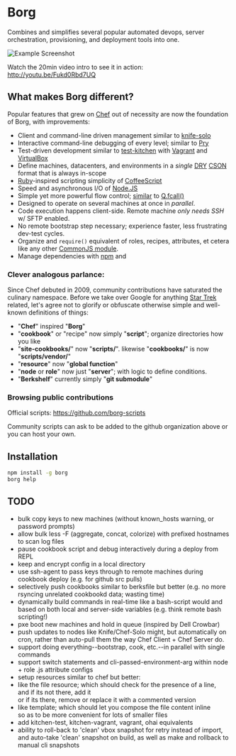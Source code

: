 # Borg

Combines and simplifies several popular automated devops, server orchestration, provisioning, and deployment tools into one.

![Example Screenshot](https://raw.github.com/mikesmullin/borg/master/docs/example.png)

Watch the 20min video intro to see it in action: http://youtu.be/Fukd0Rbd7UQ

## What makes Borg different?
Popular features that grew on [Chef](http://www.getchef.com/chef/) out of necessity are now the foundation of Borg, with improvements:
* Client and command-line driven management similar to [knife-solo](https://github.com/matschaffer/knife-solo)
* Interactive command-line debugging of every level; similar to [Pry](https://github.com/nixme/pry-debugger)
* Test-driven development similar to [test-kitchen](https://github.com/test-kitchen/test-kitchen) with [Vagrant](http://vagrantup.com) and [VirtualBox](https://www.virtualbox.org/)
* Define machines, datacenters, and environments in a _single_ [DRY](http://en.wikipedia.org/wiki/Don't_repeat_yourself) [CSON](https://github.com/bevry/cson) format that is always in-scope
* [Ruby](http://www.ruby.org)-inspired scripting simplicity of [CoffeeScript](http://www.coffeescript.org)
* Speed and asynchronous I/O of [Node.JS](http://www.nodejs.org)
* Simple yet more powerful flow control; [similar](https://gist.github.com/mikesmullin/8379744) to [Q.fcall()](https://github.com/kriskowal/q)
* Designed to operate on several machines at once in *parallel*.
* Code execution happens client-side. Remote machine *only needs SSH* w/ SFTP enabled.
* No remote bootstrap step necessary; experience faster, less frustrating dev-test cycles.
* Organize and `require()` equivalent of roles, recipes, attributes, et cetera like any other [CommonJS module](http://dailyjs.com/2010/10/18/modules/).
* Manage dependencies with [npm](https://npmjs.org/) and 

### Clever analogous parlance:
Since Chef debuted in 2009, community contributions have saturated the culinary namespace. Before we take over Google for anything [Star Trek](http://en.wikipedia.org/wiki/Star_Trek:_The_Next_Generation) related, let's agree not to glorify or obfuscate otherwise simple and well-known definitions of things:

* "**Chef**" inspired "**Borg**"
* "**cookbook**" or "recipe" now simply "**script**"; organize directories how you like
* "**site-cookbooks/**" now "**scripts/**". likewise "**cookbooks/**" is now "**scripts/vendor/**"
* "**resource**" now "**global function**"
* "**node** or **role**" now just "**server**"; with logic to define conditions.
* "**Berkshelf**" currently simply "**git submodule**"

### Browsing public contributions

Official scripts: https://github.com/borg-scripts

Community scripts can ask to be added to the github organization above or you can host your own. 

## Installation

```bash
npm install -g borg
borg help
```

## TODO
* bulk copy keys to new machines (without known_hosts warning, or password prompts)
* allow bulk less -F (aggregate, concat, colorize) with prefixed hostnames to scan log files
* pause cookbook script and debug interactively during a deploy from REPL
* keep and encrypt config in a local directory
* use ssh-agent to pass keys through to remote machines during cookbook deploy (e.g. for github src pulls)
* selectively push cookbooks similar to berksfile but better (e.g. no more rsyncing unrelated cookbookd data; wasting time)
* dynamically build commands in real-time like a bash-script would and based on both local and server-side variables (e.g. think remote bash scripting!)
* pxe boot new machines and hold in queue (inspired by Dell Crowbar)
* push updates to nodes like Knife/Chef-Solo might, but automatically on cron, rather than auto-pull them the way Chef Client + Chef Server do.
* support doing everything--bootstrap, cook, etc.--in parallel with single commands
* support switch statements and cli-passed-environment-arg within node + role .js attribute configs
* setup resources similar to chef but better:  
* like the file resource; which should check for the presence of a line,  
  and if its not there, add it  
  or if its there, remove or replace it with a commented version
* like template; which should let you compose the file content inline  
  so as to be more convenient for lots of smaller files  
* add kitchen-test, kitchen-vagrant, vagrant, ohai equivalents
* ability to roll-back to 'clean' vbox snapshot for retry instead of import, and auto-take 'clean' snapshot on build, as well as make and rollback to manual cli snapshots
